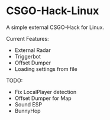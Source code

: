 # CSGO-Hack-Linux
A simple external CSGO-Hack for Linux.

Current Features:
- External Radar
- Triggerbot
- Offset Dumper
- Loading settings from file

TODO:
- Fix LocalPlayer detection
- Offset Dumper for Map
- Sound ESP
- BunnyHop
